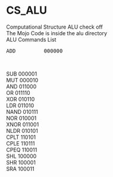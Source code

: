# CS_ALU
Computational Structure ALU check off </br>
The Mojo Code is inside the alu directory</br>
ALU Commands List</br>
<pre>
ADD			000000</pre></br>
SUB			000001</br>
MUT			000010</br>
AND			011000</br>
OR			011110</br>
XOR			010110</br>
LDR			011010</br>
NAND		010111</br>
NOR			010001</br>
XNOR		011001</br>
NLDR		010101</br>
CPLT		110101</br>
CPLE		110111</br>
CPEQ		110011</br>
SHL			100000</br>
SHR			100001</br>
SRA			100011</br>
